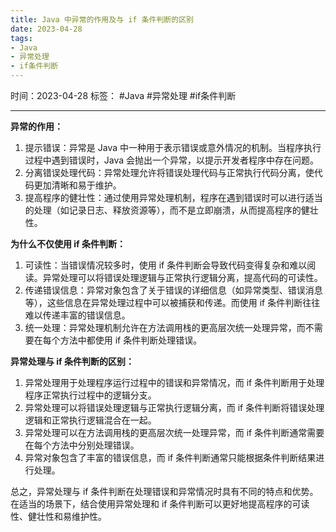 ```yaml
---
title: Java 中异常的作用及与 if 条件判断的区别
date: 2023-04-28
tags: 
- Java 
- 异常处理 
- if条件判断
---
```


时间：2023-04-28
标签： #Java #异常处理 #if条件判断

---

**异常的作用：**

1. 提示错误：异常是 Java 中一种用于表示错误或意外情况的机制。当程序执行过程中遇到错误时，Java 会抛出一个异常，以提示开发者程序中存在问题。
2. 分离错误处理代码：异常处理允许将错误处理代码与正常执行代码分离，使代码更加清晰和易于维护。
3. 提高程序的健壮性：通过使用异常处理机制，程序在遇到错误时可以进行适当的处理（如记录日志、释放资源等），而不是立即崩溃，从而提高程序的健壮性。

**为什么不仅使用 if 条件判断：**

1. 可读性：当错误情况较多时，使用 if 条件判断会导致代码变得复杂和难以阅读。异常处理可以将错误处理逻辑与正常执行逻辑分离，提高代码的可读性。
2. 传递错误信息：异常对象包含了关于错误的详细信息（如异常类型、错误消息等），这些信息在异常处理过程中可以被捕获和传递。而使用 if 条件判断往往难以传递丰富的错误信息。
3. 统一处理：异常处理机制允许在方法调用栈的更高层次统一处理异常，而不需要在每个方法中都使用 if 条件判断处理错误。

**异常处理与 if 条件判断的区别：**

1. 异常处理用于处理程序运行过程中的错误和异常情况，而 if 条件判断用于处理程序正常执行过程中的逻辑分支。
2. 异常处理可以将错误处理逻辑与正常执行逻辑分离，而 if 条件判断将错误处理逻辑和正常执行逻辑混合在一起。
3. 异常处理可以在方法调用栈的更高层次统一处理异常，而 if 条件判断通常需要在每个方法中分别处理错误。
4. 异常对象包含了丰富的错误信息，而 if 条件判断通常只能根据条件判断结果进行处理。

总之，异常处理与 if 条件判断在处理错误和异常情况时具有不同的特点和优势。在适当的场景下，结合使用异常处理和 if 条件判断可以更好地提高程序的可读性、健壮性和易维护性。